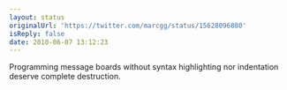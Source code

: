 ```yaml
---
layout: status
originalUrl: 'https://twitter.com/marcgg/status/15628096880'
isReply: false
date: 2010-06-07 13:12:23
---
```


Programming message boards without syntax highlighting nor indentation deserve complete destruction.

